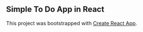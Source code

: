 ## Simple To Do App in React
This project was bootstrapped with [Create React App](https://github.com/facebook/create-react-app).
